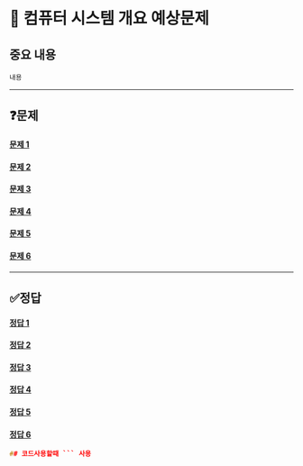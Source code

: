 # 📘 컴퓨터 시스템 개요 예상문제

## 중요 내용
```
내용
```
------------------------------------
## ❓문제
#### [문제 1](#정답-1)<br>
#### [문제 2](#정답-2)<br>
#### [문제 3](#정답-3)<br>
#### [문제 4](#정답-4)<br>
#### [문제 5](#정답-5)<br>
#### [문제 6](#정답-6)<br>

-------------------------------------------

## ✅정답
#### [정답 1](#문제-1)<br>
#### [정답 2](#문제-2)<br>
#### [정답 3](#문제-3)<br>
#### [정답 4](#문제-4)<br>
#### [정답 5](#문제-5)<br>
#### [정답 6](#문제-6)<br>
```C
## 코드사용할때 ``` 사용 
```